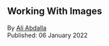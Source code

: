## Working With Images

By [Ali Abdalla](https://huggingface.co/aliabd) <br>
Published: 06 January 2022 <br>